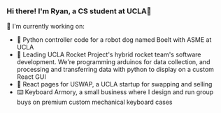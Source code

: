 ### Hi there! I'm Ryan, a CS student at UCLA👋

<!--
**ryanmyang/ryanmyang** is a ✨ _special_ ✨ repository because its `README.md` (this file) appears on your GitHub profile.

Here are some ideas to get you started:

- 🔭 I’m currently working on ...
- 🌱 I’m currently learning ...
- 👯 I’m looking to collaborate on ...
- 🤔 I’m looking for help with ...
- 💬 Ask me about ...
- 📫 How to reach me: ...
- 😄 Pronouns: ...
- ⚡ Fun fact: ...
-->

🔭  I'm currently working on:
- 🐶 Python controller code for a robot dog named Boelt with ASME at UCLA
- 🚀 Leading UCLA Rocket Project's hybrid rocket team's software development. We're programming arduinos for data collection, and processing and transferring data with python to display on a custom React GUI
- 🔄 React pages for USWAP, a UCLA startup for swapping and selling
- ⌨️ Keyboard Armory, a small business where I design and run group buys on premium custom mechanical keyboard cases
